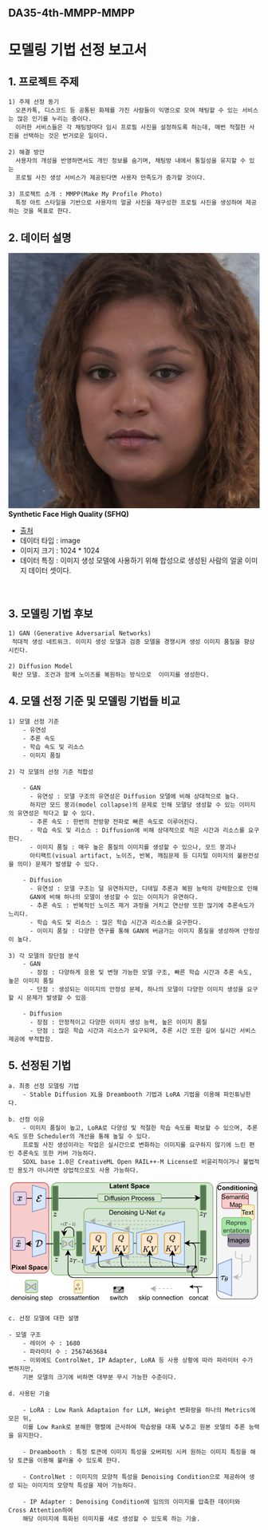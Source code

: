 ## DA35-4th-MMPP-MMPP
# 모델링 기법 선정 보고서
  
## 1. 프로젝트 주제 
    1) 주제 선정 동기 
      오픈카톡, 디스코드 등 공통된 화제를 가진 사람들이 익명으로 모여 채팅할 수 있는 서비스는 많은 인기를 누리는 중이다. 
      이러한 서비스들은 각 채팅방마다 임시 프로필 사진을 설정하도록 하는데, 매번 적절한 사진을 선택하는 것은 번거로운 일이다.

    2) 해결 방안 
      사용자의 개성을 반영하면서도 개인 정보를 숨기며, 채팅방 내에서 통일성을 유지할 수 있는 
      프로필 사진 생성 서비스가 제공된다면 사용자 만족도가 증가할 것이다.

    3) 프로젝트 소개 : MMPP(Make My Profile Photo)
      특정 아트 스타일을 기반으로 사용자의 얼굴 사진을 재구성한 프로필 사진을 생성하여 제공하는 것을 목표로 한다.

## 2. 데이터 설명

<img src=https://github.com/Playdata-G-DA35/DA-35-4th-MMPP-MMPP/blob/main/%EB%B3%B4%EA%B3%A0%EC%84%9C/img/sfhq1.jpg width=512 height=512><br>
**Synthetic Face High Quality (SFHQ)**
- [출처](https://www.kaggle.com/datasets/selfishgene/synthetic-faces-high-quality-sfhq-part-1)            
- 데이터 타입 : image
- 이미지 크기 : 1024 * 1024 
- 데이터 특징 : 이미지 생성 모델에 사용하기 위해 합성으로 생성된 사람의 얼굴 이미지 데이터 셋이다.
<br>


## 3. 모델링 기법 후보    
    1) GAN (Generative Adversarial Networks)
     적대적 생성 네트워크. 이미지 생성 모델과 검증 모델을 경쟁시켜 생성 이미지 품질을 향상시킨다.
    
    2) Diffusion Model
     확산 모델. 조건과 함께 노이즈를 복원하는 방식으로  이미지를 생성한다.


## 4. 모델 선정 기준 및 모델링 기법들 비교
    1) 모델 선정 기준
        - 유연성
        - 추론 속도
        - 학습 속도 및 리소스
        - 이미지 품질
  
    2) 각 모델의 선정 기준 적합성

        - GAN
          - 유연성 : 모델 구조의 유연성은 Diffusion 모델에 비해 상대적으로 높다. 
          하지만 모드 붕괴(model collapse)의 문제로 인해 모델당 생성할 수 있는 이미지의 유연성은 적다고 할 수 있다.
          - 추론 속도 : 한번의 전방향 전파로 빠른 속도로 이루어진다.
          - 학습 속도 및 리소스 : Diffusion에 비해 상대적으로 적은 시간과 리소스를 요구한다.
          - 이미지 품질 : 매우 높은 품질의 이미지를 생성할 수 있으나, 모드 붕괴나 
          아티팩트(visual artifact, 노이즈, 반복, 깨짐문제 등 디지털 이미지의 불완전성을 의미) 문제가 발생할 수 있다.
  
        - Diffusion
          - 유연성 : 모델 구조는 덜 유연하지만, 디테일 추론과 복원 능력의 강력함으로 인해 
          GAN에 비해 하나의 모델이 생성할 수 있는 이미지가 유연하다.
          - 추론 속도 : 반복적인 노이즈 제거 과정을 거치고 연산량 또한 많기에 추론속도가 느리다.
          - 학습 속도 및 리소스 : 많은 학습 시간과 리소스를 요구한다.
          - 이미지 품질 : 다양한 연구를 통해 GAN에 버금가는 이미지 품질을 생성하며 안정성이 높다. 
  
    3) 각 모델의 장단점 분석
        - GAN
          - 장점 : 다양하게 응용 및 변형 가능한 모델 구조, 빠른 학습 시간과 추론 속도, 높은 이미지 품질
          - 단점 : 생성되는 이미지의 안정성 문제, 하나의 모델이 다양한 이미지 생성을 요구할 시 문제가 발생할 수 있음

        - Diffusion
          - 장점 : 안정적이고 다양한 이미지 생성 능력, 높은 이미지 품질
          - 단점 : 많은 학습 시간과 리소스가 요구되며, 추론 시간 또한 길어 실시간 서비스 제공에 부적합함.

## 5. 선정된 기법
    a. 최종 선정 모델링 기법
        - Stable Diffusion XL을 Dreambooth 기법과 LoRA 기법을 이용해 파인튜닝한다.
    
    b. 선정 이유
        - 이미지 품질이 높고, LoRA로 다양성 및 적절한 학습 속도를 확보할 수 있으며, 추론 속도 또한 Scheduler의 개선을 통해 높일 수 있다. 
        프로필 사진 생성이라는 작업은 실시간으로 변화하는 이미지를 요구하지 않기에 느린 편인 추론속도 또한 커버 가능하다. 
        SDXL base 1.0은 CreativeML Open RAIL++-M License로 비윤리적이거나 불법적인 용도가 아니라면 상업적으로도 사용 가능하다.
  
  ![StableDiffusion](./img/Stable_Diffusion.png)

    c. 선정 모델에 대한 설명

    - 모델 구조
        - 레이어 수 : 1680
        - 파라미터 수 : 2567463684
        - 이외에도 ControlNet, IP Adapter, LoRA 등 사용 상황에 따라 파라미터 수가 변하지만, 
        기본 모델의 크기에 비하면 대부분 무시 가능한 수준이다.

    d. 사용된 기술

        - LoRA : Low Rank Adaptaion for LLM, Weight 변화량을 하나의 Metrics에 모은 뒤, 
        이를 Low Rank로 분해한 행렬에 근사하여 학습량을 대폭 낮추고 원본 모델의 추론 능력을 유지한다. 

        - Dreambooth : 특정 토큰에 이미지 특성을 오버피팅 시켜 원하는 이미지 특징을 해당 토큰을 이용해 불러올 수 있도록 한다.

        - ControlNet : 이미지의 모양적 특성을 Denoising Condition으로 제공하여 생성 되는 이미지의 모양적 특성을 제어 가능하다.
  
        - IP Adapter : Denoising Condition에 임의의 이미지를 압축한 데이터와 Cross Attention하여 
        해당 이미지에 특화된 이미지를 새로 생성할 수 있도록 하는 기술.
